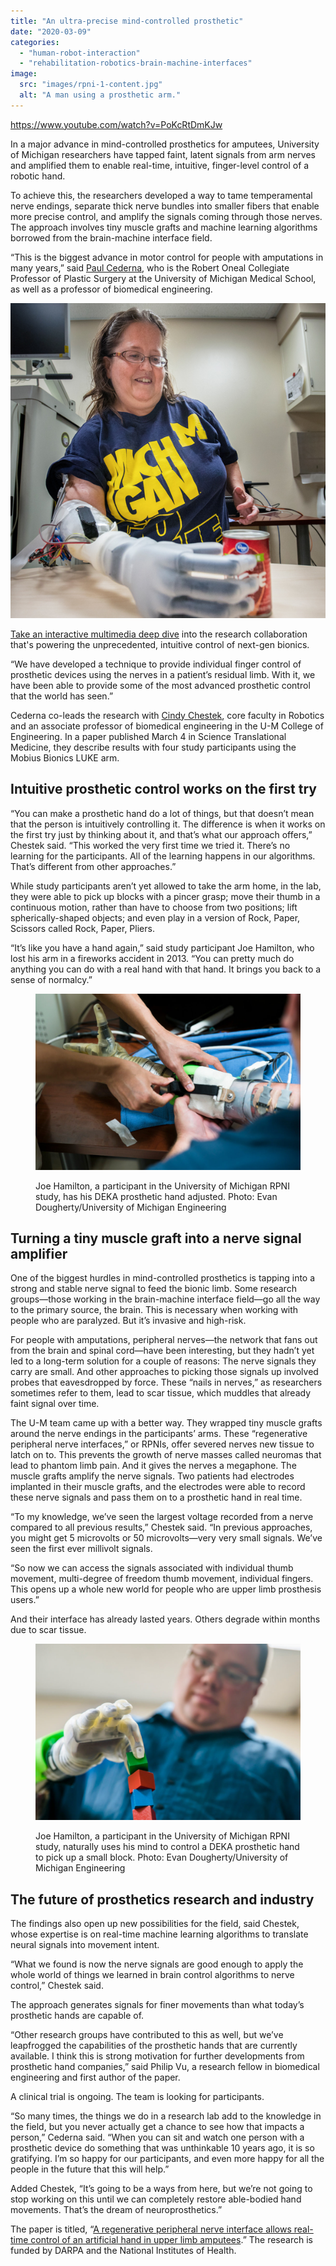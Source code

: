 ```yaml
---
title: "An ultra-precise mind-controlled prosthetic"
date: "2020-03-09"
categories: 
  - "human-robot-interaction"
  - "rehabilitation-robotics-brain-machine-interfaces"
image: 
  src: "images/rpni-1-content.jpg"
  alt: "A man using a prosthetic arm."
---
```


https://www.youtube.com/watch?v=PoKcRtDmKJw

In a major advance in mind-controlled prosthetics for amputees, University of Michigan researchers have tapped faint, latent signals from arm nerves and amplified them to enable real-time, intuitive, finger-level control of a robotic hand.

To achieve this, the researchers developed a way to tame temperamental nerve endings, separate thick nerve bundles into smaller fibers that enable more precise control, and amplify the signals coming through those nerves. The approach involves tiny muscle grafts and machine learning algorithms borrowed from the brain-machine interface field. 

<!--more-->

“This is the biggest advance in motor control for people with amputations in many years,” said [Paul Cederna](https://bme.umich.edu/people/paul-cederna/), who is the Robert Oneal Collegiate Professor of Plastic Surgery at the University of Michigan Medical School, as well as a professor of biomedical engineering. 

![Woman grabs a can with prosthetic arm](images/LA-CTA.jpg)

[Take an interactive multimedia deep dive](https://spotlight.engin.umich.edu/mind-control-prosthesis/) into the research collaboration that's powering the unprecedented, intuitive control of next-gen bionics.

“We have developed a technique to provide individual finger control of prosthetic devices using the nerves in a patient’s residual limb. With it, we have been able to provide some of the most advanced prosthetic control that the world has seen.”

Cederna co-leads the research with [Cindy Chestek](https://2024.robotics.umich.edu/profile/cynthia-chestek/), core faculty in Robotics and an associate professor of biomedical engineering in the U-M College of Engineering. In a paper published March 4 in Science Translational Medicine, they describe results with four study participants using the Mobius Bionics LUKE arm.

## **Intuitive prosthetic control works on the first try**

“You can make a prosthetic hand do a lot of things, but that doesn’t mean that the person is intuitively controlling it. The difference is when it works on the first try just by thinking about it, and that’s what our approach offers,” Chestek said. “This worked the very first time we tried it. There’s no learning for the participants. All of the learning happens in our algorithms. That’s different from other approaches.”

While study participants aren’t yet allowed to take the arm home, in the lab, they were able to pick up blocks with a pincer grasp; move their thumb in a continuous motion, rather than have to choose from two positions; lift spherically-shaped objects; and even play in a version of Rock, Paper, Scissors called Rock, Paper, Pliers. 

“It’s like you have a hand again,” said study participant Joe Hamilton, who lost his arm in a fireworks accident in 2013. “You can pretty much do anything you can do with a real hand with that hand. It brings you back to a sense of normalcy.”

<figure>

![A prosthetic arm is adjusted on a study participant](images/lukearm_09-content-1024x681.jpg)

<figcaption>

Joe Hamilton, a participant in the University of Michigan RPNI study, has his DEKA prosthetic hand adjusted. Photo: Evan Dougherty/University of Michigan Engineering

</figcaption>

</figure>

## **Turning a tiny muscle graft into a nerve signal amplifier**

One of the biggest hurdles in mind-controlled prosthetics is tapping into a strong and stable nerve signal to feed the bionic limb. Some research groups—those working in the brain-machine interface field—go all the way to the primary source, the brain. This is necessary when working with people who are paralyzed. But it’s invasive and high-risk.  

For people with amputations, peripheral nerves—the network that fans out from the brain and spinal cord—have been interesting, but they hadn’t yet led to a long-term solution for a couple of reasons: The nerve signals they carry are small. And other approaches to picking those signals up involved probes that eavesdropped by force. These “nails in nerves,” as researchers sometimes refer to them, lead to scar tissue, which muddles that already faint signal over time. 

The U-M team came up with a better way. They wrapped tiny muscle grafts around the nerve endings in the participants’ arms. These “regenerative peripheral nerve interfaces,” or RPNIs, offer severed nerves new tissue to latch on to. This prevents the growth of nerve masses called neuromas that lead to phantom limb pain. And it gives the nerves a megaphone. The muscle grafts amplify the nerve signals. Two patients had electrodes implanted in their muscle grafts, and the electrodes were able to record these nerve signals and pass them on to a prosthetic hand in real time.

“To my knowledge, we’ve seen the largest voltage recorded from a nerve compared to all previous results,” Chestek said. “In previous approaches, you might get 5 microvolts or 50 microvolts—very very small signals. We’ve seen the first ever millivolt signals.

“So now we can access the signals associated with individual thumb movement, multi-degree of freedom thumb movement, individual fingers. This opens up a whole new world for people who are upper limb prosthesis users.”

And their interface has already lasted years. Others degrade within months due to scar tissue.

<figure>

![A man stacks cubes using a prosthetic arm](images/rpni-1-content-1024x681.jpg)

<figcaption>

Joe Hamilton, a participant in the University of Michigan RPNI study, naturally uses his mind to control a DEKA prosthetic hand to pick up a small block. Photo: Evan Dougherty/University of Michigan Engineering

</figcaption>

</figure>

## **The future of prosthetics research and industry**

The findings also open up new possibilities for the field, said Chestek, whose expertise is on real-time machine learning algorithms to translate neural signals into movement intent.

“What we found is now the nerve signals are good enough to apply the whole world of things we learned in brain control algorithms to nerve control,” Chestek said. 

The approach generates signals for finer movements than what today’s prosthetic hands are capable of. 

“Other research groups have contributed to this as well, but we’ve leapfrogged the capabilities of the prosthetic hands that are currently available. I think this is strong motivation for further developments from prosthetic hand companies,” said Philip Vu, a research fellow in biomedical engineering and first author of the paper.

A clinical trial is ongoing. The team is looking for participants. 

“So many times, the things we do in a research lab add to the knowledge in the field, but you never actually get a chance to see how that impacts a person,” Cederna said. “When you can sit and watch one person with a prosthetic device do something that was unthinkable 10 years ago, it is so gratifying. I’m so happy for our participants, and even more happy for all the people in the future that this will help.”

Added Chestek, “It’s going to be a ways from here, but we’re not going to stop working on this until we can completely restore able-bodied hand movements. That’s the dream of neuroprosthetics.”

The paper is titled, “[A regenerative peripheral nerve interface allows real-time control of an artificial hand in upper limb amputees](https://stm.sciencemag.org/content/12/533/eaay2857).” The research is funded by DARPA and the National Institutes of Health.
